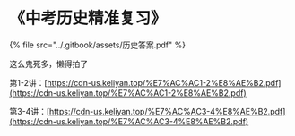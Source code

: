 # 《中考历史精准复习》

{% file src="../.gitbook/assets/历史答案.pdf" %}

这么鬼死多，懒得拍了

第1-2讲：[https://cdn-us.keliyan.top/%E7%AC%AC1-2%E8%AE%B2.pdf](https://cdn-us.keliyan.top/%E7%AC%AC1-2%E8%AE%B2.pdf)

第3-4讲：[https://cdn-us.keliyan.top/%E7%AC%AC3-4%E8%AE%B2.pdf](https://cdn-us.keliyan.top/%E7%AC%AC3-4%E8%AE%B2.pdf)
